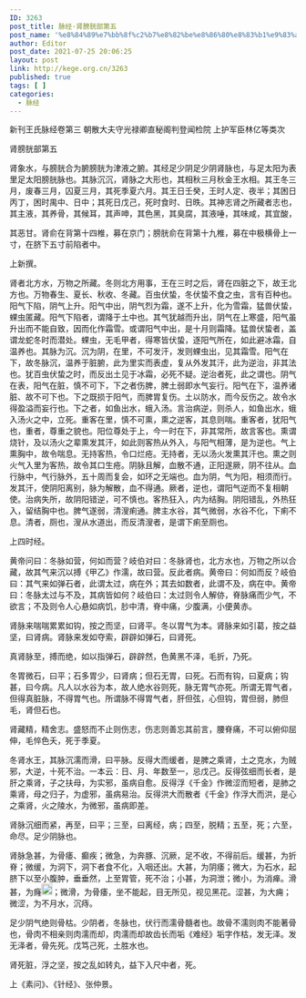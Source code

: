 ```yaml
---
ID: 3263
post_title: 脉经·肾膀胱部第五
post_name: '%e8%84%89%e7%bb%8f%c2%b7%e8%82%be%e8%86%80%e8%83%b1%e9%83%a8%e7%ac%ac%e4%ba%94'
author: Editor
post_date: 2021-07-25 20:06:25
layout: post
link: http://kege.org.cn/3263
published: true
tags: [ ]
categories:
  - 脉经
---
```

新刊王氏脉经卷第三
朝散大夫守光禄卿直秘阁判登闻检院
上护军臣林亿等类次

肾膀胱部第五

肾象水，与膀胱合为腑<span class="emphasis_small">膀胱为津液之腑。</span>其经足少阴<span class="emphasis_small">足少阴肾脉也，</span>与足太阳为表里<span class="emphasis_small">足太阳膀胱脉也。</span>其脉沉<span class="emphasis_small">沉，肾脉之大形也，</span>其相秋三月<span class="emphasis_small">秋金王水相。</span>其王冬三月，废春三月，囚夏三月，其死季夏六月。其王日壬癸，王时人定、夜半；其困日丙丁，困时禺中、日中；其死日戊己，死时食时、日昳。其神志<span class="emphasis_small">肾之所藏者志也，</span>其主液，其养骨，其候耳，其声呻，其色黑，其臭腐，其液唾，其味咸，其宜酸，
<p class="content">其恶甘。肾俞在背第十四椎，募在京门；膀胱俞在背第十九椎，募在中极<span class="emphasis_small">横骨上一寸，在脐下五寸前陷者中。</span></p>
<p class="content">上新撰。</p>
<p class="content">肾者北方水，万物之所藏。<span class="emphasis_small">冬则北方用事，王在三时之后，肾在四脏之下，故王北方也。万物春生、夏长、秋收、冬藏。</span>百虫伏蛰，<span class="emphasis_small">冬伏蛰不食之虫，言有百种也。</span>阳气下陷，阴气上升。阳气中出，阴气烈为霜，遂不上升，化为雪霜，猛兽伏蛰，蜾虫匿藏。<span class="emphasis_small">阳气下陷者，谓降于土中也。其气犹越而升出，阴气在上寒盛，阳气虽升出而不能自致，因而化作霜雪。或谓阳气中出，是十月则霜降。猛兽伏蛰者，盖谓龙蛇冬时而潜处。蜾虫，无毛甲者，得寒皆伏蛰，逐阳气所在，如此避冰霜，自温养也。</span>其脉为沉。沉为阴，在里，不可发汗，发则蜾虫出，见其霜雪。<span class="emphasis_small">阳气在下，故冬脉沉，温养于脏腑，此为里实而表虚，复从外发其汗，此为逆治，非其法也。犹百虫伏蛰之时，而反出土见于冰霜，必死不疑。逆治者死，此之谓也。</span>阴气在表，阳气在脏，慎不可下，下之者伤脾，脾土弱即水气妄行。<span class="emphasis_small">阳气在下，温养诸脏、故不可下也。下之既损于阳气，而脾胃复伤。土以防水，而今反伤之。故令水得盈溢而妄行也。</span>下之者，如鱼出水，蛾入汤。<span class="emphasis_small">言治病逆，则杀人，如鱼出水，蛾入汤火之中，立死。</span>重客在里，慎不可熏，熏之逆客，其息则喘。<span class="emphasis_small">重客者，犹阳气也，重者，尊重之貌也。阳位尊处于上，今一时在下，非其常所，故言客也。熏谓烧针，及以汤火之辈熏发其汗，如此则客热从外入，与阳气相薄，是为逆也。气上熏胸中，故令喘息。</span>无持客热，令口烂疮。<span class="emphasis_small">无持者，无以汤火发熏其汗也。熏之则火气入里为客热，故令其口生疮。</span>阴脉且解，血散不通，正阳遂厥，阴不往从。<span class="emphasis_small">血行脉中，气行脉外，五十周而复会，如环之无端也。血为阴，气为阳，相须而行。发其汗，使阴阳离别，脉为解散，血不得通。厥者，逆也，谓阳气逆而不复相朝使。治病失所，故阴阳错逆，可不慎也。</span>客热狂入，内为结胸。<span class="emphasis_small">阴阳错乱，外热狂入，留结胸中也。</span>脾气遂弱，清溲痢通。<span class="emphasis_small">脾主水谷，其气微弱，水谷不化，下痢不息。清者，厕也，溲从水道出，而反清溲者，是谓下痢至厕也。</span></p>
<p class="content">上四时经。</p>
<p class="content">黄帝问曰：冬脉如营，何如而营？岐伯对曰：冬脉肾也，北方水也，万物之所以合藏，故其气来沉以搏<span class="emphasis_small">《甲乙》作濡，</span>故曰营。反此者病。黄帝曰：何如而反？岐伯曰：其气来如弹石者，此谓太过，病在外；其去如数者，此谓不及，病在中。黄帝曰：冬脉太过与不及，其病皆如何？岐伯曰：太过则令人解㑊，脊脉痛而少气，不欲言；不及则令人心悬如病饥，䏚中清，脊中痛，少腹满，小便黄赤。</p>
<p class="content">肾脉来喘喘累累如钩，按之而坚，曰肾平。冬以胃气为本。肾脉来如引葛，按之益坚，曰肾病。肾脉来发如夺索，辟辟如弹石，曰肾死。</p>
<p class="content">真肾脉至，搏而绝，如以指弹石，辟辟然，色黄黑不泽，毛折，乃死。</p>
<p class="content">冬胃微石，曰平；石多胃少，曰肾病；但石无胃，曰死。石而有钩，曰夏病；钩甚，曰今病。<span class="emphasis_small">凡人以水谷为</span><span class="emphasis_small">本，故人绝水谷则死，脉无胃气亦死。所谓无胃气者，但得真脏脉，不得胃气也。所谓脉不得胃气者，肝但弦，心但钩，胃但弱，肺但毛，肾但石也。</span></p>
<p class="content">肾藏精，精舍志。盛怒而不止则伤志，伤志则善忘其前言，腰脊痛，不可以俯仰屈伸，毛悴色夭，死于季夏。</p>
<p class="content">冬肾水王，其脉沉濡而滑，曰平脉。反得大而缓者，是脾之乘肾，土之克水，为贼邪，大逆，十死不治。<span class="emphasis_small">一本云：日、月、年数至一，忌戊己。</span>反得弦细而长者，是肝之乘肾，子之扶母，为实邪，虽病自愈。反得浮<span class="emphasis_small">《千金》作微</span>涩而短者，是肺之乘肾，母之归子，为虚邪，虽病易治。反得洪大而散者<span class="emphasis_small">《千金》作浮大而洪，</span>是心之乘肾，火之陵水，为微邪，虽病即差。</p>
<p class="content">肾脉沉细而紧，再至，曰平；三至，曰离经，病；四至，脱精；五至，死；六至，命尽。足少阴脉也。</p>
<p class="content">肾脉急甚，为骨痿、癫疾；微急，为奔豚、沉厥，足不收，不得前后。缓甚，为折脊；微缓，为洞下，洞下者食不化，入咽还出。大甚，为阴痿；微大，为石水，起脐下以至小腹肿，垂垂然，上至胃管，死不治；小甚，为洞泄；微小，为消瘅。滑甚，为癃<img class="picture_character" src="https://rwzyzs.pmphai.com/epub/5cd2470a7d1edc32c10d4456/OEBPS/images/txt003_6.png" alt="img" width="19" height="20" />；微滑，为骨痿，坐不能起，目无所见，视见黑花。涩甚，为大痈；微涩，为不月水，沉痔。</p>
<p class="content">足少阴气绝则骨枯。少阴者，冬脉也，伏行而濡骨髓者也。故骨不濡则肉不能著骨也，骨肉不相亲则肉濡而却，肉濡而却故齿长而垢<span class="emphasis_small">《难经》垢字作枯，</span>发无泽。发无泽者，骨先死。戊笃己死，土胜水也。</p>
<p class="content">肾死脏，浮之坚，按之乱如转丸，益下入尺中者，死。</p>
<p class="content">上《素问》、《针经》、张仲景。</p>